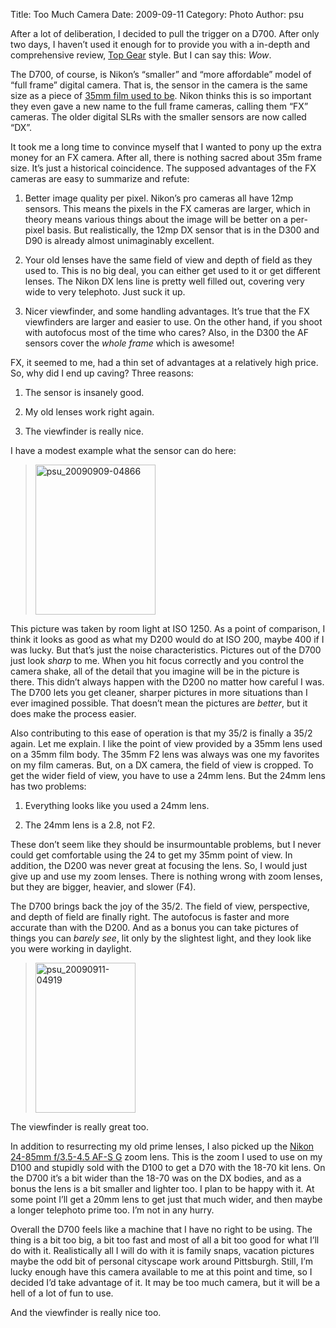 Title: Too Much Camera
Date: 2009-09-11
Category: Photo
Author: psu


<p>After a lot of deliberation, I decided to pull the trigger on a D700. After only two days, I haven&#8217;t used it enough for to provide you with a in-depth and comprehensive review, <a href="http://www.youtube.com/watch?v=h_KIqdS1SO0">Top Gear</a> style. But I can say this: <em>Wow</em>.<br />
<span id="more-2179"></span></p>
<p>The D700, of course, is Nikon&#8217;s &#8220;smaller&#8221; and &#8220;more affordable&#8221; model of &#8220;full frame&#8221; digital camera. That is, the sensor in the camera is the same size as a piece of <a href="http://mutable-states.com/requiem-for-the-latent-image.html">35mm film used to be</a>. Nikon thinks this is so important they even gave a new name to the full frame cameras, calling them &#8220;FX&#8221; cameras. The older digital SLRs with the smaller sensors are now called &#8220;DX&#8221;.</p>

It took me a long time to convince myself that I wanted to pony up the extra money for an FX camera. After all, there is nothing sacred about 35m frame size. It&#8217;s just a historical coincidence. The supposed advantages of the FX cameras are easy to summarize and refute:

1. Better image quality per pixel. Nikon&#8217;s pro cameras all have 12mp sensors. This means the pixels in the FX cameras are larger, which in theory means various things about the image will be better on a per-pixel basis. But realistically, the 12mp DX sensor that is in the D300 and D90 is already almost unimaginably excellent. 

2. Your old lenses have the same field of view and depth of field as they used to. This is no big deal, you can either get used to it or get different lenses. The Nikon DX lens line is pretty well filled out, covering very wide to very telephoto. Just suck it up.</p>

3. Nicer viewfinder, and some handling advantages. It&#8217;s true that the FX viewfinders are larger and easier to use. On the other hand, if you shoot with autofocus most of the time who cares? Also, in the D300 the AF sensors cover the <em>whole frame</em> which is awesome!

FX, it seemed to me, had a thin set of advantages at a relatively high price. So, why did I end up caving? Three reasons:

1. The sensor is insanely good.

2. My old lenses work right again.

3. The viewfinder is really nice.

I have a modest example what the sensor can do here:</p>

<blockquote><p>
<a href="http://www.flickr.com/photos/79904144@N00/3905388684/" title="psu_20090909-04866 by psu13, on Flickr"><img src="http://farm3.static.flickr.com/2522/3905388684_823c7ae950_m.jpg" width="192" height="240" alt="psu_20090909-04866" /></a>
</p></blockquote>
<p>This picture was taken by room light at ISO 1250. As a point of comparison, I think it looks as good as what my D200 would do at ISO 200, maybe 400 if I was lucky. But that&#8217;s just the noise characteristics. Pictures out of the D700 just look <em>sharp</em> to me. When you hit focus correctly and you control the camera shake, all of the detail that you imagine will be in the picture is there. This didn&#8217;t always happen with the D200 no matter how careful I was. The D700 lets you get cleaner, sharper pictures in more situations than I ever imagined possible. That doesn&#8217;t mean the pictures are <em>better</em>, but it does make the process easier.</p>

Also contributing to this ease of operation is that my 35/2 is finally a 35/2 again. Let me explain. I like the point of view provided by a 35mm lens used on a 35mm film body. The 35mm F2 lens was always was one my favorites on my film cameras. But, on a DX camera, the field of view is cropped. To get the wider field of view, you have to use a 24mm lens. But the 24mm lens has two problems:

1. Everything looks like you used a 24mm lens.

2. The 24mm lens is a 2.8, not F2.

These don&#8217;t seem like they should be insurmountable problems, but I never could get comfortable using the 24 to get my 35mm point of view. In addition, the D200 was never great at focusing the lens. So, I would just give up and use my zoom lenses. There is nothing wrong with zoom lenses, but they are bigger, heavier, and slower (F4).

<p>The D700 brings back the joy of the 35/2. The field of view, perspective, and depth of field are finally right. The autofocus is faster and more accurate than with the D200. And as a bonus you can take pictures of things you can <em>barely see</em>, lit only by the slightest light, and they look like you were working in daylight.</p>
<blockquote><p>
<a href="http://www.flickr.com/photos/79904144@N00/3911149616/" title="psu_20090911-04919 by psu13, on Flickr"><img src="http://farm3.static.flickr.com/2428/3911149616_2157bf512c_m.jpg" width="160" height="240" alt="psu_20090911-04919" /></a>
</p></blockquote>
<p>The viewfinder is really great too.</p>
<p>In addition to resurrecting my old prime lenses, I also picked up the <a href="http://bythom.com/2485lens.htm">Nikon 24-85mm f/3.5-4.5 AF-S G</a> zoom lens. This is the zoom I used to use on my D100 and stupidly sold with the D100 to get a D70 with the 18-70 kit lens. On the D700 it&#8217;s a bit wider than the 18-70 was on the DX bodies, and as a bonus the lens is a bit smaller and lighter too. I plan to be happy with it. At some point I&#8217;ll get a 20mm lens to get just that much wider, and then maybe a longer telephoto prime too. I&#8217;m not in any hurry.</p>
<p>Overall the D700 feels like a machine that I have no right to be using. The thing is a bit too big, a bit too fast and most of all a bit too good for what I&#8217;ll do with it. Realistically all I will do with it is family snaps, vacation pictures maybe the odd bit of personal cityscape work around Pittsburgh. Still, I&#8217;m lucky enough have this camera available to me at this point and time, so I decided I&#8217;d take advantage of it. It may be too much camera, but it will be a hell of a lot of fun to use.</p>
<p>And the viewfinder is really nice too.</p>